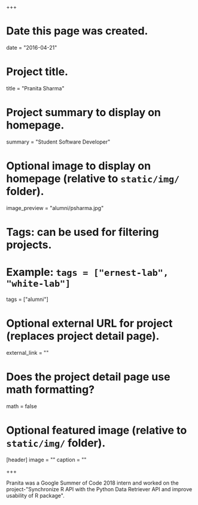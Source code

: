 +++
# Date this page was created.
date = "2016-04-21"

# Project title.
title = "Pranita Sharma"

# Project summary to display on homepage.
summary = "Student Software Developer"

# Optional image to display on homepage (relative to `static/img/` folder).
image_preview = "alumni/psharma.jpg"

# Tags: can be used for filtering projects.
# Example: `tags = ["ernest-lab", "white-lab"]`
tags = ["alumni"]

# Optional external URL for project (replaces project detail page).
external_link = ""

# Does the project detail page use math formatting?
math = false

# Optional featured image (relative to `static/img/` folder).
[header]
image = ""
caption = ""

+++

Pranita was a Google Summer of Code 2018 intern and worked on the project-"Synchronize R API with the Python Data Retriever API and improve usability of R package".